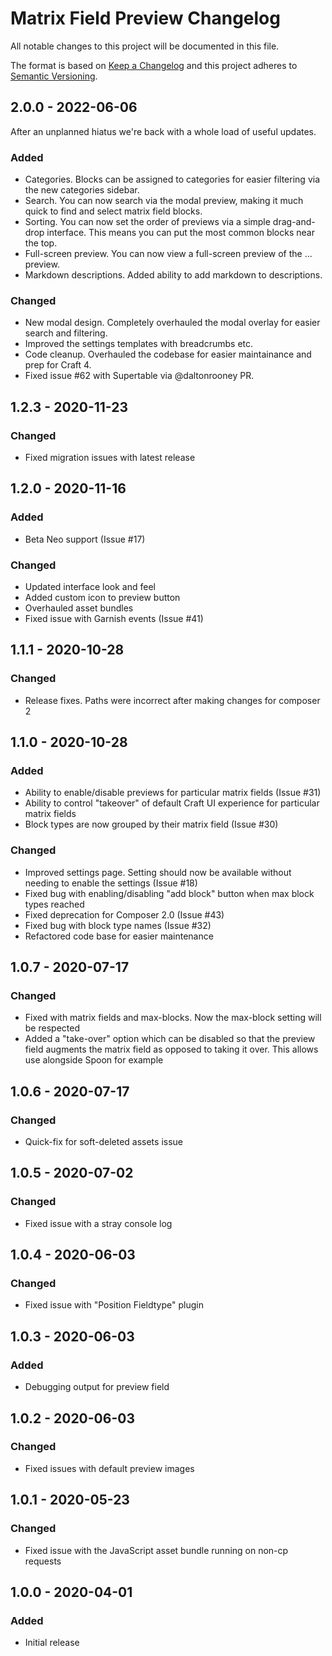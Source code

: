 # Matrix Field Preview Changelog

All notable changes to this project will be documented in this file.

The format is based on [Keep a Changelog](http://keepachangelog.com/) and this project adheres to [Semantic Versioning](http://semver.org/).

## 2.0.0 - 2022-06-06

After an unplanned hiatus we're back with a whole load of useful updates.

### Added

- Categories. Blocks can be assigned to categories for easier filtering via the new categories sidebar.
- Search. You can now search via the modal preview, making it much quick to find and select matrix field blocks.
- Sorting. You can now set the order of previews via a simple drag-and-drop interface. This means you can put the most common blocks near the top.
- Full-screen preview. You can now view a full-screen preview of the ... preview.
- Markdown descriptions. Added ability to add markdown to descriptions.

### Changed

- New modal design. Completely overhauled the modal overlay for easier search and filtering.
- Improved the settings templates with breadcrumbs etc.
- Code cleanup. Overhauled the codebase for easier maintainance and prep for Craft 4.
- Fixed issue #62 with Supertable via @daltonrooney PR.

## 1.2.3 - 2020-11-23

### Changed

- Fixed migration issues with latest release

## 1.2.0 - 2020-11-16

### Added

- Beta Neo support (Issue #17)

### Changed

- Updated interface look and feel
- Added custom icon to preview button
- Overhauled asset bundles
- Fixed issue with Garnish events (Issue #41)

## 1.1.1 - 2020-10-28

### Changed

- Release fixes. Paths were incorrect after making changes for composer 2

## 1.1.0 - 2020-10-28

### Added

- Ability to enable/disable previews for particular matrix fields (Issue #31)
- Ability to control "takeover" of default Craft UI experience for particular matrix fields
- Block types are now grouped by their matrix field (Issue #30)

### Changed

- Improved settings page. Setting should now be available without needing to enable the settings (Issue #18)
- Fixed bug with enabling/disabling "add block" button when max block types reached
- Fixed deprecation for Composer 2.0 (Issue #43)
- Fixed bug with block type names (Issue #32)
- Refactored code base for easier maintenance

## 1.0.7 - 2020-07-17

### Changed

- Fixed with matrix fields and max-blocks. Now the max-block setting will be respected
- Added a "take-over" option which can be disabled so that the preview field augments the matrix field as opposed to taking it over. This allows use alongside Spoon for example

## 1.0.6 - 2020-07-17

### Changed

- Quick-fix for soft-deleted assets issue

## 1.0.5 - 2020-07-02

### Changed

- Fixed issue with a stray console log

## 1.0.4 - 2020-06-03

### Changed

- Fixed issue with "Position Fieldtype" plugin

## 1.0.3 - 2020-06-03

### Added

- Debugging output for preview field

## 1.0.2 - 2020-06-03

### Changed

- Fixed issues with default preview images

## 1.0.1 - 2020-05-23

### Changed

- Fixed issue with the JavaScript asset bundle running on non-cp requests

## 1.0.0 - 2020-04-01

### Added

- Initial release
